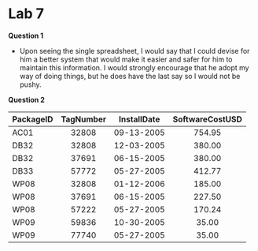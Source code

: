 Lab 7
=====

**Question 1**

* Upon seeing the single spreadsheet, I would say that I could devise for him a better system that would make it easier and safer for him to maintain this information. I would strongly encourage that he adopt my way of doing things, but he does have the last say so I would not be pushy.

**Question 2**

PackageID | TagNumber | InstallDate | SoftwareCostUSD
--------- |:---------:| ----------- |:--------------:
AC01      | 32808     | 09-13-2005  | 754.95
DB32      | 32808     | 12-03-2005  | 380.00
DB32      | 37691     | 06-15-2005  | 380.00
DB33      | 57772     | 05-27-2005  | 412.77
WP08      | 32808     | 01-12-2006  | 185.00
WP08      | 37691     | 06-15-2005  | 227.50
WP08      | 57222     | 05-27-2005  | 170.24
WP09      | 59836     | 10-30-2005  | 35.00
WP09      | 77740     | 05-27-2005  | 35.00

